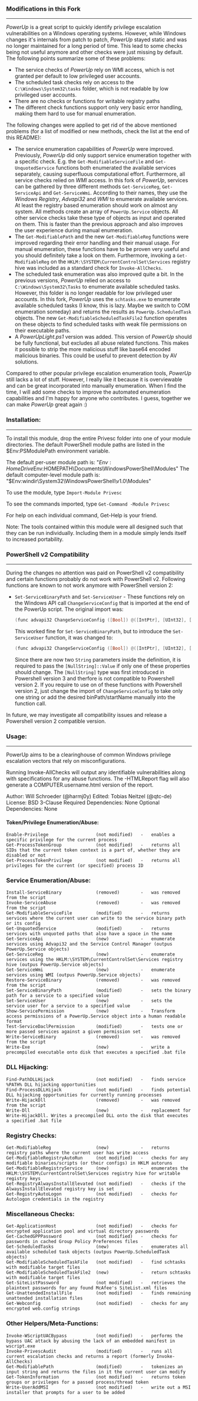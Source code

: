 ### Modifications in this Fork

----

*PowerUp* is a great script to quickly identify privilege escalation vulnerabilities on a Windows operating systems. However, while Windows changes it's internals from patch to patch, 
*PowerUp* stayed static and was no longer maintained for a long period of time. This lead to some checks being not useful anymore and other checks were just missing by default.
The following points summarize some of these problems:

* The service checks of *PowerUp* rely on WMI access, which is not granted per default to low privileged user accounts.
* The scheduled task checks rely on access to the ``C:\Windows\System32\tasks`` folder, which is not readable by low privileged user accounts.
* There are no checks or functions for writable registry paths
* The different check functions support only very basic error handling, making them hard to use for manual enumeration.

The following changes were applied to get rid of the above mentioned problems (for a list of modified or new methods, check the list at the end of this README):

* The service enumeration capabilities of *PowerUp* were improved. Previously, *PowerUp* did only support service enumeration together with a specific check.
  E.g. the ``Get-ModifiableServiceFile`` and ``Get-UnquotedService`` functions both enumerated the available services separately, causing superfluous computational
  effort. Furthermore, all service checks relied on *WMI* access. In this fork of *PowerUp*, services can be gathered by three different methods ``Get-ServiceReg``,
  ``Get-ServiceApi`` and ``Get-ServiceWmi``. According to their names, they use the *Windows Registry*, *Advapi32* and *WMI* to enumerate available services. At least
  the registry based enumeration should work on almost any system. All methods create an array of ``PowerUp.Service`` objects. All other service checks take these
  type of objects as input and operated on them. This is faster than the previous approach and also improves the user experience during manual enumeration.
* The ``Get-ModifiablePath`` and the new ``Get-ModifiableReg`` functions were improved regarding their error handling and their manual usage. For manual enumeration,
  these functions have to be proven very useful and you should definitely take a look on them. Furthermore, invoking a ``Get-ModifiableReg`` on the ``HKLM:\SYSTEM\CurrentControlSet\Services``
  registry hive was included as a standard check for ``Invoke-AllChecks``.
* The scheduled task enumeration was also improved quite a bit. In the previous versions, *PowerUp* relied on access to ``C:\Windows\System32\Tasks`` to enumerate available scheduled
  tasks. However, this folder is no longer readable for low privileged user accounts. In this fork, *PowerUp* uses the ``schtasks.exe`` to enumerate available scheduled tasks
  (I know, this is lazy. Maybe we switch to COM enumeration someday) and returns the results as ``PowerUp.ScheduledTask`` objects. The new ``Get-ModifiableScheduledTaskFile2`` function
  operates on these objects to find scheduled tasks with weak file permissions on their executable paths.
* A *PowerUpLight.ps1* version was added. This version of *PowerUp* should be fully functional, but excludes all abuse related functions. This makes it possible
  to strip the more malicious stuff like base64 encoded malicious binaries. This could be useful to prevent detection by AV solutions.

Compared to other popular privilege escalation enumeration tools, *PowerUp* still lacks a lot of stuff. However, I really like it because it is overviewable and can be
great incorporated into manually enumeration. When I find the time, I will add some checks to improve the automated enumeration capabilities and I'm happy for anyone
who contributes. I guess, together we can make *PowerUp* great again :)

### Installation:

-----

To install this module, drop the entire Privesc folder into one of your module directories. The default PowerShell module paths are listed in the $Env:PSModulePath environment variable.

The default per-user module path is: "$Env:HomeDrive$Env:HOMEPATH\Documents\WindowsPowerShell\Modules"
The default computer-level module path is: "$Env:windir\System32\WindowsPowerShell\v1.0\Modules"

To use the module, type `Import-Module Privesc`

To see the commands imported, type `Get-Command -Module Privesc`

For help on each individual command, Get-Help is your friend.

Note: The tools contained within this module were all designed such that they can be run individually. Including them in a module simply lends itself to increased portability.


### PowerShell v2 Compatibility

----

During the changes no attention was paid on PowerShell v2 compatibility and certain functions probably do not work with PowerShell v2. Following functions are known to not
work anymore with PowerShell version 2:

* ``Set-ServiceBinaryPath`` and ``Set-ServiceUser`` - These functions rely on the Windows API call ``ChangeServiceConfig`` that is imported at the end of the PowerUp script. The original import was:
  ```powershell
  (func advapi32 ChangeServiceConfig ([Bool]) @([IntPtr], [UInt32], [UInt32], [UInt32], [String], [IntPtr], [IntPtr], [IntPtr], [IntPtr], [IntPtr], [IntPtr]) -SetLastError -Charset Unicode)
  ```
  This worked fine for ``Set-ServiceBinaryPath``, but to introduce the ``Set-ServiceUser`` function, it was changed to:
  ```powershell
  (func advapi32 ChangeServiceConfig ([Bool]) @([IntPtr], [UInt32], [UInt32], [UInt32], [String], [IntPtr], [IntPtr], [IntPtr], [String], [IntPtr], [IntPtr]) -SetLastError -Charset Unicode)
  ```
  Since there are now two ``String`` parameters inside the definition, it is required to pass the ``[NullString]::Value`` if only one of these properties should change. The ``[NullString]`` type
  was first introduced in Powershell version 3 and therfore is not compatible to Powershell version 2. If you require to use on of these functions with Powershell version 2, just change the import
  of ``ChangeServiceConfig`` to take only one string or add the desired binPath/startName manually into the function call.

In future, we may investigate all compatibility issues and release a Powershell version 2 compatible version.


### Usage:

----

PowerUp aims to be a clearinghouse of common Windows privilege escalation
vectors that rely on misconfigurations.

Running Invoke-AllChecks will output any identifiable vulnerabilities along
with specifications for any abuse functions. The -HTMLReport flag will also
generate a COMPUTER.username.html version of the report.

Author: Will Schroeder (@harmj0y)
Edited: Tobias Neitzel (@qtc-de)
License: BSD 3-Clause
Required Dependencies: None
Optional Dependencies: None


#### Token/Privilege Enumeration/Abuse:
    Enable-Privilege                  (not modified)   -   enables a specific privilege for the current process
    Get-ProcessTokenGroup             (not modified)   -   returns all SIDs that the current token context is a part of, whether they are disabled or not
    Get-ProcessTokenPrivilege         (not modified)   -   returns all privileges for the current (or specified) process ID

### Service Enumeration/Abuse:
    Install-ServiceBinary             (removed)        -   was removed from the script
    Invoke-ServiceAbuse               (removed)        -   was removed from the script
    Get-ModifiableServiceFile         (modified)       -   returns services where the current user can write to the service binary path or its config
    Get-UnquotedService               (modified)       -   returns services with unquoted paths that also have a space in the name
    Get-ServiceApi                    (new)            -   enumerate services using Advapi32 and the Service Control Manager (outpus PowerUp.Service objects)
    Get-ServiceReg                    (new)            -   enumerate services using the HKLM:\SYSTEM\CurrentControlSet\Services registry hive (outpus PowerUp.Service objects)
    Get-ServiceWmi                    (new)            -   enumerate services using WMI (outpus PowerUp.Service objects)
    Restore-ServiceBinary             (removed)        -   was removed from the script
    Set-ServiceBinaryPath             (modified)       -   sets the binary path for a service to a specified value
    Set-ServiceUser                   (new)            -   sets the service user for a service to a specified value
    Show-ServicePermission            (new)            -   Transform access permissions of a PowerUp.Service object into a human readable format
    Test-ServiceDaclPermission        (modified)       -   tests one or more passed services against a given permission set
    Write-ServiceBinary               (removed)        -   was removed from the script
    Write-Exe                         (new)            -   write a precompiled executable onto disk that executes a specified .bat file

### DLL Hijacking:
    Find-PathDLLHijack                (not modified)   -   finds service %PATH% DLL hijacking opportunities
    Find-ProcessDLLHijack             (not modified)   -   finds potential DLL hijacking opportunities for currently running processes
    Write-HijackDll                   (removed)        -   was removed from the script
    Write-Dll                         (new)            -   replacement for Write-HijackDll. Writes a precompiled DLL onto the disk that executes a specified .bat file
    
### Registry Checks:
    Get-ModifiableReg                 (new)            -   returns registry paths where the current user has write access
    Get-ModifiableRegistryAutoRun     (not modified)   -   checks for any modifiable binaries/scripts (or their configs) in HKLM autoruns
    Get-ModifiableRegistryService     (new)            -   enumerates the HKLM:\SYSTEM\CurrentControlSet\Services registry hive for writable registry keys
    Get-RegistryAlwaysInstallElevated (not modified)   -   checks if the AlwaysInstallElevated registry key is set
    Get-RegistryAutoLogon             (not modified)   -   checks for Autologon credentials in the registry

### Miscellaneous Checks:
    Get-ApplicationHost               (not modified)   -   checks for encrypted application pool and virtual directory passwords
    Get-CachedGPPPassword             (not modified)   -   checks for passwords in cached Group Policy Preferences files
    Get-ScheduledTasks                (new)            -   enumerates all available scheduled task objects (outpus PowerUp.ScheduledTask objects)
    Get-ModifiableScheduledTaskFile   (not modified)   -   find schtasks with modifiable target files
    Get-ModifiableScheduledTaskFile2  (new)            -   return schtasks with modifiable target files
    Get-SiteListPassword              (not modified)   -   retrieves the plaintext passwords for any found McAfee's SiteList.xml files
    Get-UnattendedInstallFile         (not modified)   -   finds remaining unattended installation files
    Get-Webconfig                     (not modified)   -   checks for any encrypted web.config strings

### Other Helpers/Meta-Functions:
    Invoke-WScriptUACBypass           (not modified)   -   performs the bypass UAC attack by abusing the lack of an embedded manifest in wscript.exe
    Invoke-PrivescAudit               (modified)       -   runs all current escalation checks and returns a report (formerly Invoke-AllChecks)
    Get-ModifiablePath                (modified)       -   tokenizes an input string and returns the files in it the current user can modify
    Get-TokenInformation              (not modified)   -   returns token groups or privileges for a passed process/thread token
    Write-UserAddMSI                  (not modified)   -   write out a MSI installer that prompts for a user to be added
